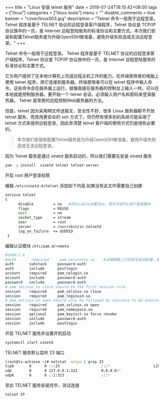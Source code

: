+++
title = "Linux 安装 telnet 服务"
date = 2018-07-24T18:15:42+08:00
tags = ["linux"]
categories = ["linux-tools"]
menu = ""
disable_comments = true
banner = "cover/linux003.jpg"
description = "Telnet 命令一般用于远程登录。 Telnet 程序是基于 TELNET 协议的远程登录客户端程序，Telnet 协议是 TCP/IP 协议族中的一员，是 Internet 远程登陆服务的标准协议和主要方式。本次我们安装和配置Telnet服务是为升级OpenSSH做准备，避免升级失败造成无法远程登录。"
+++

Telnet 命令一般用于远程登录。 Telnet 程序是基于 TELNET 协议的远程登录客户端程序，Telnet 协议是 TCP/IP 协议族中的一员，是 Internet 远程登陆服务的标准协议和主要方式。

它为用户提供了在本地计算机上完成远程主机工作的能力。在终端使用者的电脑上使用 telnet 程序，用它连接到服务器。终端使用者可以在 telnet 程序中输入命令，这些命令会在服务器上运行，就像直接在服务器的控制台上输入一样。可以在本地就能控制服务器。要开始一个 telnet 会话，必须输入用户名和密码来登录服务器。 Telnet 是常用的远程控制Web服务器的方法。

但是，telnet 因为采用明文传送报文，安全性不好，很多 Linux 服务器都不开放 telnet 服务，而改用更安全的 ssh 方式了。但仍然有很多别的系统可能采用了 telnet 方式来提供远程登录，因此弄清楚 telnet 客户端的使用方式仍是很有必要的。

>  本次我们安装和配置Telnet服务是为升级OpenSSH做准备，避免升级失败造成无法远程登录。

因为 Telnet 服务是通过 xinetd 服务启动的，所以我们需要先安装 xinetd 服务

```bash
yum -y install  xinetd telnet telnet-server
```
开启 root 用户登录权限

编辑 `/etc/xinetd.d/telnet` 添加如下内容,如果没有此文件需要自己创建

```bash
service telnet
{
      disable         = no   #将disable设置为no，表示开启TELNET登录服务
      flags           = REUSE
      wait            = no
      socket_type     = stream
      user            = root
      server          = /usr/sbin/in.telnetd
      log_on_failure  += USERID
 }
```
编辑认证模块 `/etc/pam.d/remote` 

```bash
#%PAM-1.0
#auth       required     pam_securetty.so    #注释掉第二行的安全验证配置，表示开启root用户登录权限
auth       substack     password-auth
auth       include      postlogin
account    required     pam_nologin.so
account    include      password-auth
password   include      password-auth
# pam_selinux.so close should be the first session rule
session    required     pam_selinux.so close
session    required     pam_loginuid.so
# pam_selinux.so open should only be followed by sessions to be executed in the user context
session    required     pam_selinux.so open
session    required     pam_namespace.so
session    optional     pam_keyinit.so force revoke
session    include      password-auth
session    include      postlogin
```
开启 TELNET 服务并设置开机启动

```bash
systemctl start xinetd
```
TELNET 服务默认监听 23 端口

```bash
[root@lv-achieve ~]# netstat -antpu | grep 23
tcp6       0      0 :::23                   :::*                    LISTEN      45701/xinetd        
udp        0      0 127.0.0.1:323           0.0.0.0:*                           681/chronyd         
udp6       0      0 ::1:323                 :::*                                681/chronyd     
```
至此 TELNET 服务安装完毕，测试连接

```bash
telnet IP
```


